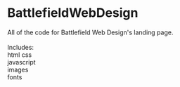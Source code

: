 BattlefieldWebDesign
====================
All of the code for Battlefield Web Design's landing page.
<br></br>
Includes:<br>
html 
css <br>
javascript <br>
images <br>
fonts <br>
